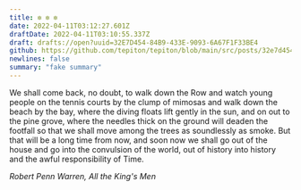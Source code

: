 ```yaml
---
title: ✼ ✼ ✼
date: 2022-04-11T03:12:27.601Z
draftDate: 2022-04-11T03:10:55.337Z
draft: drafts://open?uuid=32E7D454-84B9-433E-9093-6A67F1F33BE4
github: https://github.com/tepiton/tepiton/blob/main/src/posts/32e7d454-84b9-433e-9093-6a67f1f33be4.md
newlines: false
summary: "fake summary"
---
```

We shall come back, no doubt, to walk down the Row and watch young people on the tennis courts by the clump of mimosas and walk down the beach by the bay, where the diving floats lift gently in the sun, and on out to the pine grove, where the needles thick on the ground will deaden the footfall so that we shall move among the trees as soundlessly as smoke. But that will be a long time from now, and soon now we shall go out of the house and go into the convulsion of the world, out of history into history and the awful responsibility of Time.

<cite>Robert Penn Warren, <em>All the King's Men</em></cite>
